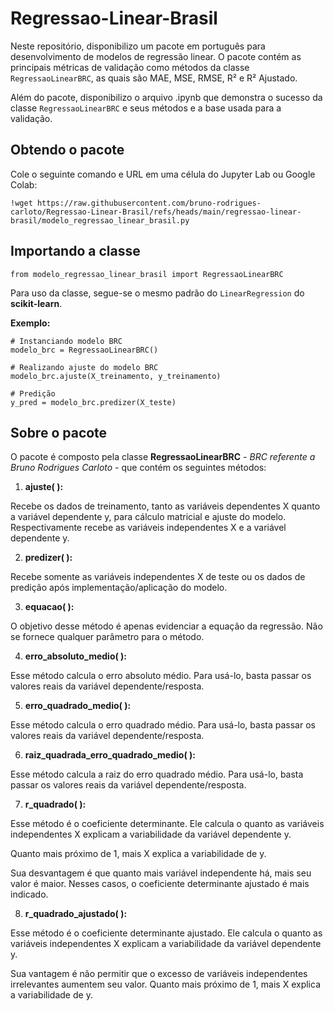 # Regressao-Linear-Brasil
Neste repositório, disponibilizo um pacote em português para desenvolvimento de modelos de regressão linear. O pacote contém as principais métricas de validação como métodos da classe `RegressaoLinearBRC`, as quais são MAE, MSE, RMSE, R² e R² Ajustado.

Além do pacote, disponibilizo o arquivo .ipynb que demonstra o sucesso da classe `RegressaoLinearBRC` e seus métodos e a base usada para a validação.

## Obtendo o pacote
Cole o seguinte comando e URL em uma célula do Jupyter Lab ou Google Colab:

`!wget https://raw.githubusercontent.com/bruno-rodrigues-carloto/Regressao-Linear-Brasil/refs/heads/main/regressao-linear-brasil/modelo_regressao_linear_brasil.py`

## Importando a classe
`from modelo_regressao_linear_brasil import RegressaoLinearBRC`

Para uso da classe, segue-se o mesmo padrão do `LinearRegression` do **scikit-learn**.

**Exemplo:**
```
# Instanciando modelo BRC
modelo_brc = RegressaoLinearBRC()

# Realizando ajuste do modelo BRC
modelo_brc.ajuste(X_treinamento, y_treinamento)

# Predição
y_pred = modelo_brc.predizer(X_teste)
```

## Sobre o pacote
O pacote é composto pela classe **RegressaoLinearBRC** - *BRC referente a Bruno Rodrigues Carloto* - que contém os seguintes métodos:

1. **ajuste( ):**

Recebe os dados de treinamento, tanto as variáveis dependentes X quanto a variável dependente y, para cálculo matricial e ajuste do modelo.
Respectivamente recebe as variáveis independentes X e a variável dependente y.

2. **predizer( ):**

Recebe somente as variáveis independentes X de teste ou os dados de predição após implementação/aplicação do modelo.

3. **equacao( ):**

O objetivo desse método é apenas evidenciar a equação da regressão.
Não se fornece qualquer parâmetro para o método.

4. **erro_absoluto_medio( ):**

Esse método calcula o erro absoluto médio.
Para usá-lo, basta passar os valores reais da variável dependente/resposta.

5. **erro_quadrado_medio( ):**

Esse método calcula o erro quadrado médio.
Para usá-lo, basta passar os valores reais da variável dependente/resposta.

6. **raiz_quadrada_erro_quadrado_medio( ):**

Esse método calcula a raiz do erro quadrado médio.
Para usá-lo, basta passar os valores reais da variável dependente/resposta.

7. **r_quadrado( ):**

Esse método é o coeficiente determinante. Ele calcula o quanto as variáveis independentes X explicam a variabilidade da variável dependente y.

Quanto mais próximo de 1, mais X explica a variabilidade de y.

Sua desvantagem é que quanto mais variável independente há, mais seu valor é maior. 
Nesses casos, o coeficiente determinante ajustado é mais indicado.

8. **r_quadrado_ajustado( ):**

Esse método é o coeficiente determinante ajustado. Ele calcula o quanto as variáveis independentes X explicam a variabilidade da variável dependente y.

Sua vantagem é não permitir que o excesso de variáveis independentes irrelevantes aumentem seu valor.
Quanto mais próximo de 1, mais X explica a variabilidade de y.
